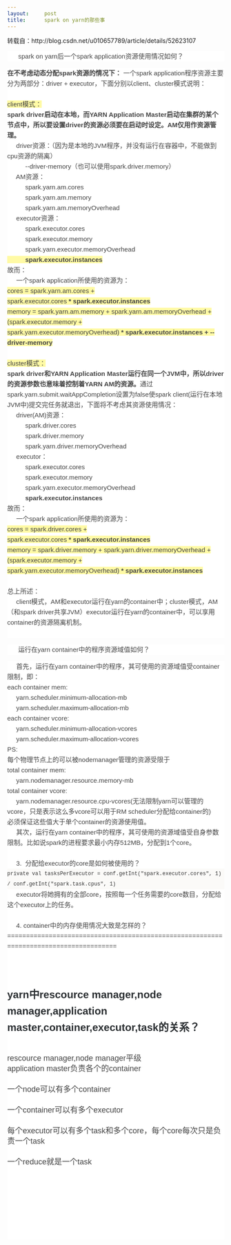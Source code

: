 ```yaml
---
layout:     post
title:      spark on yarn的那些事
---
```

<div id="article_content" class="article_content clearfix csdn-tracking-statistics" data-pid="blog" data-mod="popu_307" data-dsm="post">
								            <link rel="stylesheet" href="https://csdnimg.cn/release/phoenix/template/css/ck_htmledit_views-f76675cdea.css">
						<div class="htmledit_views" id="content_views">
                
<p>转载自：http://blog.csdn.net/u010657789/article/details/52623107</p>
<p></p>
<ol style="margin-left:0px;list-style:none;color:rgb(69,69,69);background-color:rgb(255,255,255);font-family:Helvetica, 'Hiragino Sans GB', '微软雅黑', 'Microsoft YaHei UI', SimSun, SimHei, arial, sans-serif;font-size:15px;line-height:24px;"><li style="list-style:none;">spark on yarn后一个spark application资源使用情况如何？<br></li></ol><div style="color:rgb(69,69,69);background-color:rgb(255,255,255);font-family:Helvetica, 'Hiragino Sans GB', '微软雅黑', 'Microsoft YaHei UI', SimSun, SimHei, arial, sans-serif;font-size:15px;line-height:24px;">
<strong>在不考虑动态分配spark资源的情况下：</strong> 一个spark application程序资源主要分为两部分：driver + executor，下面分别以client、cluster模式说明：</div>
<div style="color:rgb(69,69,69);background-color:rgb(255,255,255);font-family:Helvetica, 'Hiragino Sans GB', '微软雅黑', 'Microsoft YaHei UI', SimSun, SimHei, arial, sans-serif;font-size:15px;line-height:24px;">
<br></div>
<div style="color:rgb(69,69,69);background-color:rgb(255,255,255);font-family:Helvetica, 'Hiragino Sans GB', '微软雅黑', 'Microsoft YaHei UI', SimSun, SimHei, arial, sans-serif;font-size:15px;line-height:24px;">
<span style="background-color:rgb(255,250,165);">client模式：</span></div>
<div style="color:rgb(69,69,69);background-color:rgb(255,255,255);font-family:Helvetica, 'Hiragino Sans GB', '微软雅黑', 'Microsoft YaHei UI', SimSun, SimHei, arial, sans-serif;font-size:15px;line-height:24px;">
<strong>spark driver启动在本地，而YARN Application Master启动在集群的某个节点中，所以要设置driver的资源必须要在启动时设定。AM仅用作资源管理。</strong></div>
<div style="color:rgb(69,69,69);background-color:rgb(255,255,255);font-family:Helvetica, 'Hiragino Sans GB', '微软雅黑', 'Microsoft YaHei UI', SimSun, SimHei, arial, sans-serif;font-size:15px;line-height:24px;">
     driver资源：（因为是本地的JVM程序，并没有运行在容器中，不能做到cpu资源的隔离）</div>
<div style="color:rgb(69,69,69);background-color:rgb(255,255,255);font-family:Helvetica, 'Hiragino Sans GB', '微软雅黑', 'Microsoft YaHei UI', SimSun, SimHei, arial, sans-serif;font-size:15px;line-height:24px;">
          --driver-memory（也可以使用spark.driver.memory）</div>
<div style="color:rgb(69,69,69);background-color:rgb(255,255,255);font-family:Helvetica, 'Hiragino Sans GB', '微软雅黑', 'Microsoft YaHei UI', SimSun, SimHei, arial, sans-serif;font-size:15px;line-height:24px;">
     AM资源：</div>
<div style="color:rgb(69,69,69);background-color:rgb(255,255,255);font-family:Helvetica, 'Hiragino Sans GB', '微软雅黑', 'Microsoft YaHei UI', SimSun, SimHei, arial, sans-serif;font-size:15px;line-height:24px;">
          spark.yarn.am.cores</div>
<div style="color:rgb(69,69,69);background-color:rgb(255,255,255);font-family:Helvetica, 'Hiragino Sans GB', '微软雅黑', 'Microsoft YaHei UI', SimSun, SimHei, arial, sans-serif;font-size:15px;line-height:24px;">
          spark.yarn.am.memory</div>
<div style="color:rgb(69,69,69);background-color:rgb(255,255,255);font-family:Helvetica, 'Hiragino Sans GB', '微软雅黑', 'Microsoft YaHei UI', SimSun, SimHei, arial, sans-serif;font-size:15px;line-height:24px;">
          spark.yarn.am.memoryOverhead</div>
<div style="color:rgb(69,69,69);background-color:rgb(255,255,255);font-family:Helvetica, 'Hiragino Sans GB', '微软雅黑', 'Microsoft YaHei UI', SimSun, SimHei, arial, sans-serif;font-size:15px;line-height:24px;">
     executor资源：    </div>
<div style="color:rgb(69,69,69);background-color:rgb(255,255,255);font-family:Helvetica, 'Hiragino Sans GB', '微软雅黑', 'Microsoft YaHei UI', SimSun, SimHei, arial, sans-serif;font-size:15px;line-height:24px;">
          spark.executor.cores</div>
<div style="color:rgb(69,69,69);background-color:rgb(255,255,255);font-family:Helvetica, 'Hiragino Sans GB', '微软雅黑', 'Microsoft YaHei UI', SimSun, SimHei, arial, sans-serif;font-size:15px;line-height:24px;">
          spark.executor.memory</div>
<div style="color:rgb(69,69,69);background-color:rgb(255,255,255);font-family:Helvetica, 'Hiragino Sans GB', '微软雅黑', 'Microsoft YaHei UI', SimSun, SimHei, arial, sans-serif;font-size:15px;line-height:24px;">
          spark.yarn.executor.memoryOverhead  </div>
<div style="color:rgb(69,69,69);background-color:rgb(255,255,255);font-family:Helvetica, 'Hiragino Sans GB', '微软雅黑', 'Microsoft YaHei UI', SimSun, SimHei, arial, sans-serif;font-size:15px;line-height:24px;">
<span style="background-color:rgb(255,250,165);"><strong>          spark.executor.instances</strong></span></div>
<div style="color:rgb(69,69,69);background-color:rgb(255,255,255);font-family:Helvetica, 'Hiragino Sans GB', '微软雅黑', 'Microsoft YaHei UI', SimSun, SimHei, arial, sans-serif;font-size:15px;line-height:24px;">
故而：</div>
<div style="color:rgb(69,69,69);background-color:rgb(255,255,255);font-family:Helvetica, 'Hiragino Sans GB', '微软雅黑', 'Microsoft YaHei UI', SimSun, SimHei, arial, sans-serif;font-size:15px;line-height:24px;">
     一个spark application所使用的资源为：</div>
<div style="color:rgb(69,69,69);background-color:rgb(255,255,255);font-family:Helvetica, 'Hiragino Sans GB', '微软雅黑', 'Microsoft YaHei UI', SimSun, SimHei, arial, sans-serif;font-size:15px;line-height:24px;">
<span style="background-color:rgb(255,250,165);">cores = spark.yarn.am.cores + spark.executor.cores <strong>* spark.executor.instances</strong></span></div>
<div style="color:rgb(69,69,69);background-color:rgb(255,255,255);font-family:Helvetica, 'Hiragino Sans GB', '微软雅黑', 'Microsoft YaHei UI', SimSun, SimHei, arial, sans-serif;font-size:15px;line-height:24px;">
<span style="background-color:rgb(255,250,165);">memory = spark.yarn.am.memory + spark.yarn.am.memoryOverhead + (spark.executor.memory + spark.yarn.executor.memoryOverhead) <strong>* spark.executor.instances + --driver-memory</strong></span></div>
<div style="color:rgb(69,69,69);background-color:rgb(255,255,255);font-family:Helvetica, 'Hiragino Sans GB', '微软雅黑', 'Microsoft YaHei UI', SimSun, SimHei, arial, sans-serif;font-size:15px;line-height:24px;">
<br></div>
<div style="color:rgb(69,69,69);background-color:rgb(255,255,255);font-family:Helvetica, 'Hiragino Sans GB', '微软雅黑', 'Microsoft YaHei UI', SimSun, SimHei, arial, sans-serif;font-size:15px;line-height:24px;">
<span style="background-color:rgb(255,250,165);">cluster模式：</span></div>
<div style="color:rgb(69,69,69);background-color:rgb(255,255,255);font-family:Helvetica, 'Hiragino Sans GB', '微软雅黑', 'Microsoft YaHei UI', SimSun, SimHei, arial, sans-serif;font-size:15px;line-height:24px;">
<strong>spark driver和YARN Application Master运行在同一个JVM中，所以driver的资源参数也意味着控制着YARN AM的资源。</strong>通过spark.yarn.submit.waitAppCompletion设置为false使spark client(运行在本地JVM中)提交完任务就退出，下面将不考虑其资源使用情况：</div>
<div style="color:rgb(69,69,69);background-color:rgb(255,255,255);font-family:Helvetica, 'Hiragino Sans GB', '微软雅黑', 'Microsoft YaHei UI', SimSun, SimHei, arial, sans-serif;font-size:15px;line-height:24px;">
     driver(AM)资源：</div>
<div style="color:rgb(69,69,69);background-color:rgb(255,255,255);font-family:Helvetica, 'Hiragino Sans GB', '微软雅黑', 'Microsoft YaHei UI', SimSun, SimHei, arial, sans-serif;font-size:15px;line-height:24px;">
          spark.driver.cores</div>
<div style="color:rgb(69,69,69);background-color:rgb(255,255,255);font-family:Helvetica, 'Hiragino Sans GB', '微软雅黑', 'Microsoft YaHei UI', SimSun, SimHei, arial, sans-serif;font-size:15px;line-height:24px;">
          spark.driver.memory</div>
<div style="color:rgb(69,69,69);background-color:rgb(255,255,255);font-family:Helvetica, 'Hiragino Sans GB', '微软雅黑', 'Microsoft YaHei UI', SimSun, SimHei, arial, sans-serif;font-size:15px;line-height:24px;">
          spark.yarn.driver.memoryOverhead</div>
<div style="color:rgb(69,69,69);background-color:rgb(255,255,255);font-family:Helvetica, 'Hiragino Sans GB', '微软雅黑', 'Microsoft YaHei UI', SimSun, SimHei, arial, sans-serif;font-size:15px;line-height:24px;">
     executor：</div>
<div style="color:rgb(69,69,69);background-color:rgb(255,255,255);font-family:Helvetica, 'Hiragino Sans GB', '微软雅黑', 'Microsoft YaHei UI', SimSun, SimHei, arial, sans-serif;font-size:15px;line-height:24px;">
          spark.executor.cores</div>
<div style="color:rgb(69,69,69);background-color:rgb(255,255,255);font-family:Helvetica, 'Hiragino Sans GB', '微软雅黑', 'Microsoft YaHei UI', SimSun, SimHei, arial, sans-serif;font-size:15px;line-height:24px;">
          spark.executor.memory</div>
<div style="color:rgb(69,69,69);background-color:rgb(255,255,255);font-family:Helvetica, 'Hiragino Sans GB', '微软雅黑', 'Microsoft YaHei UI', SimSun, SimHei, arial, sans-serif;font-size:15px;line-height:24px;">
          spark.yarn.executor.memoryOverhead</div>
<div style="color:rgb(69,69,69);background-color:rgb(255,255,255);font-family:Helvetica, 'Hiragino Sans GB', '微软雅黑', 'Microsoft YaHei UI', SimSun, SimHei, arial, sans-serif;font-size:15px;line-height:24px;">
          <strong>spark.executor.instances</strong></div>
<div style="color:rgb(69,69,69);background-color:rgb(255,255,255);font-family:Helvetica, 'Hiragino Sans GB', '微软雅黑', 'Microsoft YaHei UI', SimSun, SimHei, arial, sans-serif;font-size:15px;line-height:24px;">
故而：</div>
<div style="color:rgb(69,69,69);background-color:rgb(255,255,255);font-family:Helvetica, 'Hiragino Sans GB', '微软雅黑', 'Microsoft YaHei UI', SimSun, SimHei, arial, sans-serif;font-size:15px;line-height:24px;">
     一个spark application所使用的资源为：</div>
<div style="color:rgb(69,69,69);background-color:rgb(255,255,255);font-family:Helvetica, 'Hiragino Sans GB', '微软雅黑', 'Microsoft YaHei UI', SimSun, SimHei, arial, sans-serif;font-size:15px;line-height:24px;">
<span style="background-color:rgb(255,250,165);">cores = spark.driver.cores + spark.executor.cores <strong>* spark.executor.instances</strong></span></div>
<div style="color:rgb(69,69,69);background-color:rgb(255,255,255);font-family:Helvetica, 'Hiragino Sans GB', '微软雅黑', 'Microsoft YaHei UI', SimSun, SimHei, arial, sans-serif;font-size:15px;line-height:24px;">
<span style="background-color:rgb(255,250,165);">memory = spark.driver.memory + spark.yarn.driver.memoryOverhead + (spark.executor.memory + spark.yarn.executor.memoryOverhead) <strong>* spark.executor.instances</strong></span></div>
<div style="color:rgb(69,69,69);background-color:rgb(255,255,255);font-family:Helvetica, 'Hiragino Sans GB', '微软雅黑', 'Microsoft YaHei UI', SimSun, SimHei, arial, sans-serif;font-size:15px;line-height:24px;">
<br></div>
<div style="color:rgb(69,69,69);background-color:rgb(255,255,255);font-family:Helvetica, 'Hiragino Sans GB', '微软雅黑', 'Microsoft YaHei UI', SimSun, SimHei, arial, sans-serif;font-size:15px;line-height:24px;">
总上所述：</div>
<div style="color:rgb(69,69,69);background-color:rgb(255,255,255);font-family:Helvetica, 'Hiragino Sans GB', '微软雅黑', 'Microsoft YaHei UI', SimSun, SimHei, arial, sans-serif;font-size:15px;line-height:24px;">
     client模式，AM和executor运行在yarn的container中；cluster模式，AM（和spark driver共享JVM）executor运行在yarn的container中，可以享用container的资源隔离机制。</div>
<div style="color:rgb(69,69,69);background-color:rgb(255,255,255);font-family:Helvetica, 'Hiragino Sans GB', '微软雅黑', 'Microsoft YaHei UI', SimSun, SimHei, arial, sans-serif;font-size:15px;line-height:24px;">
<br></div>
<ol start="2" style="margin-left:0px;list-style:none;color:rgb(69,69,69);background-color:rgb(255,255,255);font-family:Helvetica, 'Hiragino Sans GB', '微软雅黑', 'Microsoft YaHei UI', SimSun, SimHei, arial, sans-serif;font-size:15px;line-height:24px;"><li style="list-style:none;">运行在yarn container中的程序资源域值如何？</li></ol><div style="color:rgb(69,69,69);background-color:rgb(255,255,255);font-family:Helvetica, 'Hiragino Sans GB', '微软雅黑', 'Microsoft YaHei UI', SimSun, SimHei, arial, sans-serif;font-size:15px;line-height:24px;">
     首先，运行在yarn container中的程序，其可使用的资源域值受container限制，即：</div>
<div style="color:rgb(69,69,69);background-color:rgb(255,255,255);font-family:Helvetica, 'Hiragino Sans GB', '微软雅黑', 'Microsoft YaHei UI', SimSun, SimHei, arial, sans-serif;font-size:15px;line-height:24px;">
each container mem:</div>
<div style="color:rgb(69,69,69);background-color:rgb(255,255,255);font-family:Helvetica, 'Hiragino Sans GB', '微软雅黑', 'Microsoft YaHei UI', SimSun, SimHei, arial, sans-serif;font-size:15px;line-height:24px;">
     yarn.scheduler.minimum-allocation-mb</div>
<div style="color:rgb(69,69,69);background-color:rgb(255,255,255);font-family:Helvetica, 'Hiragino Sans GB', '微软雅黑', 'Microsoft YaHei UI', SimSun, SimHei, arial, sans-serif;font-size:15px;line-height:24px;">
     yarn.scheduler.maximum-allocation-mb</div>
<div style="color:rgb(69,69,69);background-color:rgb(255,255,255);font-family:Helvetica, 'Hiragino Sans GB', '微软雅黑', 'Microsoft YaHei UI', SimSun, SimHei, arial, sans-serif;font-size:15px;line-height:24px;">
each container vcore:</div>
<div style="color:rgb(69,69,69);background-color:rgb(255,255,255);font-family:Helvetica, 'Hiragino Sans GB', '微软雅黑', 'Microsoft YaHei UI', SimSun, SimHei, arial, sans-serif;font-size:15px;line-height:24px;">
     yarn.scheduler.minimum-allocation-vcores</div>
<div style="color:rgb(69,69,69);background-color:rgb(255,255,255);font-family:Helvetica, 'Hiragino Sans GB', '微软雅黑', 'Microsoft YaHei UI', SimSun, SimHei, arial, sans-serif;font-size:15px;line-height:24px;">
     yarn.scheduler.maximum-allocation-vcores</div>
<div style="color:rgb(69,69,69);background-color:rgb(255,255,255);font-family:Helvetica, 'Hiragino Sans GB', '微软雅黑', 'Microsoft YaHei UI', SimSun, SimHei, arial, sans-serif;font-size:15px;line-height:24px;">
PS:</div>
<div style="color:rgb(69,69,69);background-color:rgb(255,255,255);font-family:Helvetica, 'Hiragino Sans GB', '微软雅黑', 'Microsoft YaHei UI', SimSun, SimHei, arial, sans-serif;font-size:15px;line-height:24px;">
每个物理节点上的可以被nodemanager管理的资源受限于</div>
<div style="color:rgb(69,69,69);background-color:rgb(255,255,255);font-family:Helvetica, 'Hiragino Sans GB', '微软雅黑', 'Microsoft YaHei UI', SimSun, SimHei, arial, sans-serif;font-size:15px;line-height:24px;">
total container mem:</div>
<div style="color:rgb(69,69,69);background-color:rgb(255,255,255);font-family:Helvetica, 'Hiragino Sans GB', '微软雅黑', 'Microsoft YaHei UI', SimSun, SimHei, arial, sans-serif;font-size:15px;line-height:24px;">
     yarn.nodemanager.resource.memory-mb</div>
<div style="color:rgb(69,69,69);background-color:rgb(255,255,255);font-family:Helvetica, 'Hiragino Sans GB', '微软雅黑', 'Microsoft YaHei UI', SimSun, SimHei, arial, sans-serif;font-size:15px;line-height:24px;">
total container vcore:</div>
<div style="color:rgb(69,69,69);background-color:rgb(255,255,255);font-family:Helvetica, 'Hiragino Sans GB', '微软雅黑', 'Microsoft YaHei UI', SimSun, SimHei, arial, sans-serif;font-size:15px;line-height:24px;">
<div>     yarn.nodemanager.resource.cpu-vcores(无法限制yarn可以管理的vcore，只是表示这么多vcore可以用于RM scheduler分配给container的)</div>
<div>必须保证这些值大于单个container的资源使用值。</div>
<div>     其次，运行在yarn container中的程序，其可使用的资源域值受自身参数限制。比如说spark的进程要求最小内存512MB，分配到1个core。</div>
<div><br></div>
<div>     3.  分配给executor的core是如何被使用的？</div>
<div style="font-family:Monaco, Menlo, Consolas, 'Courier New', monospace;font-size:12px;color:rgb(51,51,51);background-color:rgb(251,250,248);">
private val tasksPerExecutor = conf.getInt("spark.executor.cores", 1) / conf.getInt("spark.task.cpus", 1)<br></div>
<div>     executor将她拥有的全部core，按照每一个任务需要的core数目，分配给这个executor上的任务。</div>
<div><br></div>
<div>     4. container中的内存使用情况大致是怎样的？</div>
<div>======================================================================================</div>
<div><br></div>
<div><br></div>
<div>
<h1 class="csdn_top" style="color:rgb(44,48,51);font-size:24px;line-height:38px;">
yarn中rescource manager,node manager,application master,container,executor,task的关系？</h1>
<div><span style="font-size:18px;"><br></span></div>
<div><span style="font-size:18px;">rescource manager,node manager平级</span></div>
<div>
<div style="color:rgb(69,69,69);background-color:rgb(255,255,255);">
<span style="font-size:18px;">application master负责各个的container</span></div>
<div style="color:rgb(69,69,69);background-color:rgb(255,255,255);">
<span style="font-size:18px;"><br></span></div>
<div style="color:rgb(69,69,69);background-color:rgb(255,255,255);">
<span style="font-size:18px;">一个node可以有多个container</span></div>
<div style="color:rgb(69,69,69);background-color:rgb(255,255,255);">
<span style="font-size:18px;"><br></span></div>
<div style="color:rgb(69,69,69);background-color:rgb(255,255,255);">
<span style="font-size:18px;">一个container可以有多个executor</span></div>
<div style="color:rgb(69,69,69);background-color:rgb(255,255,255);">
<span style="font-size:18px;"><br></span></div>
<div style="color:rgb(69,69,69);background-color:rgb(255,255,255);">
<span style="font-size:18px;">每个executor可以有多个task和多个core，每个core每次只是负责一个task</span></div>
<div style="color:rgb(69,69,69);background-color:rgb(255,255,255);">
<span style="font-size:18px;"><br></span></div>
<div style="color:rgb(69,69,69);background-color:rgb(255,255,255);">
<span style="font-size:18px;">一个reduce就是一个task</span></div>
</div>
<div><br></div>
<br></div>
<div><br></div>
<div><br></div>
<div><br></div>
<div><br></div>
<div><br></div>
</div>
<br><p></p>
            </div>
                </div>